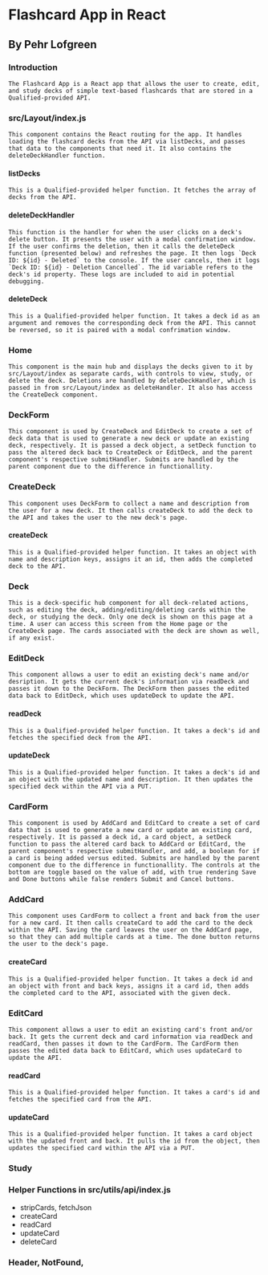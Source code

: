 # Flashcard App in React
## By Pehr Lofgreen

### Introduction

    The Flashcard App is a React app that allows the user to create, edit, and study decks of simple text-based flashcards that are stored in a Qualified-provided API.

### src/Layout/index.js

    This component contains the React routing for the app. It handles loading the flashcard decks from the API via listDecks, and passes that data to the components that need it. It also contains the deleteDeckHandler function.

#### listDecks

    This is a Qualified-provided helper function. It fetches the array of decks from the API.

#### deleteDeckHandler

    This function is the handler for when the user clicks on a deck's delete button. It presents the user with a modal confirmation window. If the user confirms the deletion, then it calls the deleteDeck function (presented below) and refreshes the page. It then logs `Deck ID: ${id} - Deleted` to the console. If the user cancels, then it logs `Deck ID: ${id} - Deletion Cancelled`. The id variable refers to the deck's id property. These logs are included to aid in potential debugging.

#### deleteDeck

    This is a Qualified-provided helper function. It takes a deck id as an argument and removes the corresponding deck from the API. This cannot be reversed, so it is paired with a modal confrimation window.

### Home

    This component is the main hub and displays the decks given to it by src/Layout/index as separate cards, with controls to view, study, or delete the deck. Deletions are handled by deleteDeckHandler, which is passed in from src/Layout/index as deleteHandler. It also has access the CreateDeck component.

### DeckForm

    This component is used by CreateDeck and EditDeck to create a set of deck data that is used to generate a new deck or update an existing deck, respectively. It is passed a deck object, a setDeck function to pass the altered deck back to CreateDeck or EditDeck, and the parent component's respective submitHandler. Submits are handled by the parent component due to the difference in functionallity.

### CreateDeck

    This component uses DeckForm to collect a name and description from the user for a new deck. It then calls createDeck to add the deck to the API and takes the user to the new deck's page.

#### createDeck

    This is a Qualified-provided helper function. It takes an object with name and description keys, assigns it an id, then adds the completed deck to the API.

### Deck

    This is a deck-specific hub component for all deck-related actions, such as editing the deck, adding/editing/deleting cards within the deck, or studying the deck. Only one deck is shown on this page at a time. A user can access this screen from the Home page or the CreateDeck page. The cards associated with the deck are shown as well, if any exist.

### EditDeck

    This component allows a user to edit an existing deck's name and/or desription. It gets the current deck's information via readDeck and passes it down to the DeckForm. The DeckForm then passes the edited data back to EditDeck, which uses updateDeck to update the API.

#### readDeck

    This is a Qualified-provided helper function. It takes a deck's id and fetches the specified deck from the API.

#### updateDeck

    This is a Qualified-provided helper function. It takes a deck's id and an object with the updated name and description. It then updates the specified deck within the API via a PUT.

### CardForm

    This component is used by AddCard and EditCard to create a set of card data that is used to generate a new card or update an existing card, respectively. It is passed a deck id, a card object, a setDeck function to pass the altered card back to AddCard or EditCard, the parent component's respective submitHandler, and add, a boolean for if a card is being added versus edited. Submits are handled by the parent component due to the difference in functionallity. The controls at the bottom are toggle based on the value of add, with true rendering Save and Done buttons while false renders Submit and Cancel buttons.

### AddCard

    This component uses CardForm to collect a front and back from the user for a new card. It then calls createCard to add the card to the deck within the API. Saving the card leaves the user on the AddCard page, so that they can add multiple cards at a time. The done button returns the user to the deck's page.

#### createCard

    This is a Qualified-provided helper function. It takes a deck id and an object with front and back keys, assigns it a card id, then adds the completed card to the API, associated with the given deck.

### EditCard

    This component allows a user to edit an existing card's front and/or back. It gets the current deck and card information via readDeck and readCard, then passes it down to the CardForm. The CardForm then passes the edited data back to EditCard, which uses updateCard to update the API.

#### readCard

    This is a Qualified-provided helper function. It takes a card's id and fetches the specified card from the API.

#### updateCard

    This is a Qualified-provided helper function. It takes a card object with the updated front and back. It pulls the id from the object, then updates the specified card within the API via a PUT.

### Study

    

### Helper Functions in src/utils/api/index.js
 - stripCards, fetchJson
 - createCard
 - readCard
 - updateCard
 - deleteCard

### Header, NotFound,